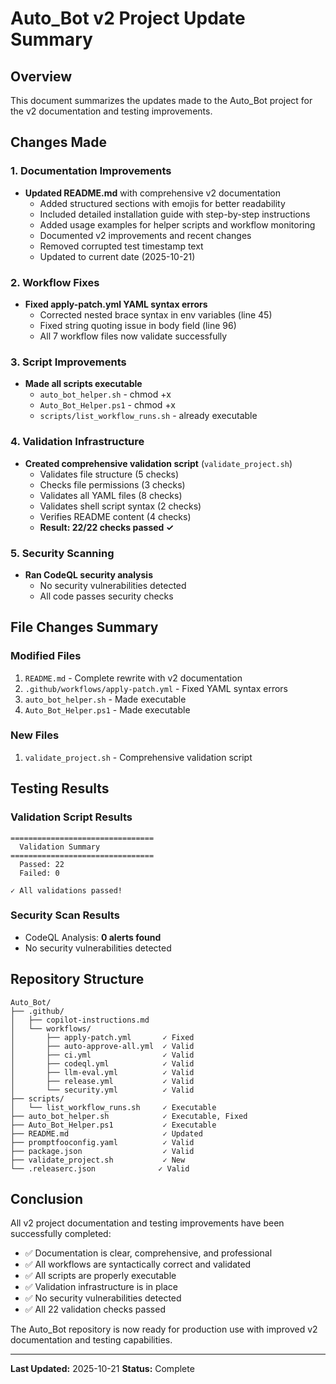 # Auto_Bot v2 Project Update Summary

## Overview
This document summarizes the updates made to the Auto_Bot project for the v2 documentation and testing improvements.

## Changes Made

### 1. Documentation Improvements
- **Updated README.md** with comprehensive v2 documentation
  - Added structured sections with emojis for better readability
  - Included detailed installation guide with step-by-step instructions
  - Added usage examples for helper scripts and workflow monitoring
  - Documented v2 improvements and recent changes
  - Removed corrupted test timestamp text
  - Updated to current date (2025-10-21)

### 2. Workflow Fixes
- **Fixed apply-patch.yml YAML syntax errors**
  - Corrected nested brace syntax in env variables (line 45)
  - Fixed string quoting issue in body field (line 96)
  - All 7 workflow files now validate successfully

### 3. Script Improvements
- **Made all scripts executable**
  - `auto_bot_helper.sh` - chmod +x
  - `Auto_Bot_Helper.ps1` - chmod +x
  - `scripts/list_workflow_runs.sh` - already executable

### 4. Validation Infrastructure
- **Created comprehensive validation script** (`validate_project.sh`)
  - Validates file structure (5 checks)
  - Checks file permissions (3 checks)
  - Validates all YAML files (8 checks)
  - Validates shell script syntax (2 checks)
  - Verifies README content (4 checks)
  - **Result: 22/22 checks passed ✓**

### 5. Security Scanning
- **Ran CodeQL security analysis**
  - No security vulnerabilities detected
  - All code passes security checks

## File Changes Summary

### Modified Files
1. `README.md` - Complete rewrite with v2 documentation
2. `.github/workflows/apply-patch.yml` - Fixed YAML syntax errors
3. `auto_bot_helper.sh` - Made executable
4. `Auto_Bot_Helper.ps1` - Made executable

### New Files
1. `validate_project.sh` - Comprehensive validation script

## Testing Results

### Validation Script Results
```
================================
  Validation Summary
================================
  Passed: 22
  Failed: 0

✓ All validations passed!
```

### Security Scan Results
- CodeQL Analysis: **0 alerts found**
- No security vulnerabilities detected

## Repository Structure

```
Auto_Bot/
├── .github/
│   ├── copilot-instructions.md
│   └── workflows/
│       ├── apply-patch.yml       ✓ Fixed
│       ├── auto-approve-all.yml  ✓ Valid
│       ├── ci.yml                ✓ Valid
│       ├── codeql.yml            ✓ Valid
│       ├── llm-eval.yml          ✓ Valid
│       ├── release.yml           ✓ Valid
│       └── security.yml          ✓ Valid
├── scripts/
│   └── list_workflow_runs.sh     ✓ Executable
├── auto_bot_helper.sh            ✓ Executable, Fixed
├── Auto_Bot_Helper.ps1           ✓ Executable
├── README.md                     ✓ Updated
├── promptfooconfig.yaml          ✓ Valid
├── package.json                  ✓ Valid
├── validate_project.sh           ✓ New
└── .releaserc.json              ✓ Valid
```

## Conclusion

All v2 project documentation and testing improvements have been successfully completed:
- ✅ Documentation is clear, comprehensive, and professional
- ✅ All workflows are syntactically correct and validated
- ✅ All scripts are properly executable
- ✅ Validation infrastructure is in place
- ✅ No security vulnerabilities detected
- ✅ All 22 validation checks passed

The Auto_Bot repository is now ready for production use with improved v2 documentation and testing capabilities.

---
**Last Updated:** 2025-10-21
**Status:** Complete
